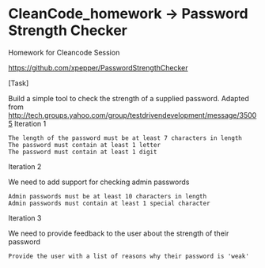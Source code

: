 # CleanCode_homework -> Password Strength Checker
Homework for Cleancode Session

https://github.com/xpepper/PasswordStrengthChecker

[Task]

Build a simple tool to check the strength of a supplied password. Adapted from http://tech.groups.yahoo.com/group/testdrivendevelopment/message/35005
Iteration 1

    The length of the password must be at least 7 characters in length
    The password must contain at least 1 letter
    The password must contain at least 1 digit

Iteration 2

We need to add support for checking admin passwords

    Admin passwords must be at least 10 characters in length
    Admin passwords must contain at least 1 special character

Iteration 3

We need to provide feedback to the user about the strength of their password

    Provide the user with a list of reasons why their password is 'weak'

